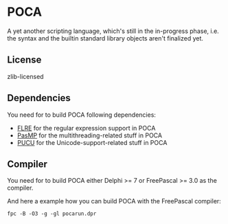 # POCA

A yet another scripting language, which's still in the in-progress phase, i.e. the syntax and the builtin standard library objects aren't finalized yet.

## License

zlib-licensed

## Dependencies

You need for to build POCA following dependencies:

- [FLRE](https://github.com/BeRo1985/flre) for the regular expression support in POCA
- [PasMP](https://github.com/BeRo1985/pasmp) for the multithreading-related stuff in POCA
- [PUCU](https://github.com/BeRo1985/pucu) for the Unicode-support-related stuff in POCA

## Compiler

You need for to build POCA either Delphi >= 7 or FreePascal >= 3.0 as the compiler.

And here a example how you can build POCA with the FreePascal compiler:

    fpc -B -O3 -g -gl pocarun.dpr
    
    



